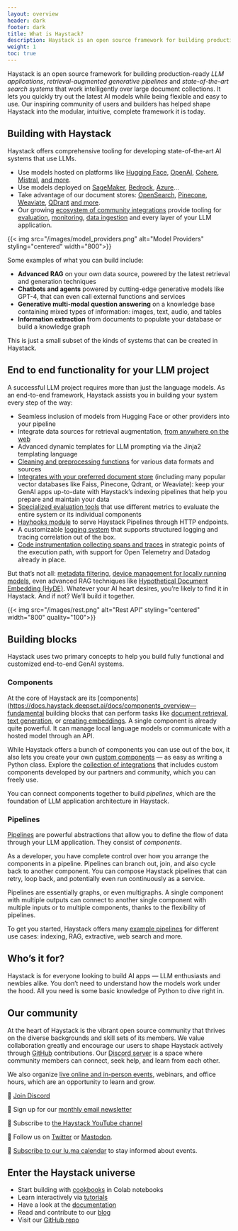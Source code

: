 ```yaml
---
layout: overview
header: dark
footer: dark
title: What is Haystack?
description: Haystack is an open source framework for building production-ready LLM applications, retrieval-augmented generative pipelines and state-of-the-art search systems that work intelligently over large document collections.
weight: 1
toc: true
---
```


Haystack is an open source framework for building production-ready *LLM applications*, *retrieval-augmented generative pipelines* and *state-of-the-art search systems* that work intelligently over large document collections. It lets you quickly try out the latest AI models while being flexible and easy to use. Our inspiring community of users and builders has helped shape Haystack into the modular, intuitive, complete framework it is today. 

## Building with Haystack

Haystack offers comprehensive tooling for developing state-of-the-art AI systems that use LLMs. 

- Use models hosted on platforms like [Hugging Face](https://haystack.deepset.ai/integrations/huggingface), [OpenAI](https://haystack.deepset.ai/integrations/openai), [Cohere](https://haystack.deepset.ai/integrations/cohere), [Mistral](https://haystack.deepset.ai/integrations/mistral), [and more](https://haystack.deepset.ai/integrations?type=Model+Provider).
- Use models deployed on [SageMaker](https://docs.aws.amazon.com/sagemaker/latest/dg/whatis.html), [Bedrock](https://haystack.deepset.ai/integrations/amazon-bedrock), [Azure](https://haystack.deepset.ai/integrations/azure)…
- Take advantage of our document stores: [OpenSearch](https://haystack.deepset.ai/integrations/opensearch-document-store/), [Pinecone](https://haystack.deepset.ai/integrations/pinecone-document-store), [Weaviate](https://haystack.deepset.ai/integrations/weaviate-document-store), [QDrant](https://haystack.deepset.ai/integrations/qdrant-document-store) [and more](https://haystack.deepset.ai/integrations?type=Document+Store).
- Our growing [ecosystem of community integrations](https://haystack.deepset.ai/integrations) provide tooling for [evaluation](https://haystack.deepset.ai/integrations?type=Evaluation+Framework), [monitoring](https://haystack.deepset.ai/integrations?type=Monitoring+Tool), [data ingestion](https://haystack.deepset.ai/integrations?type=Data+Ingestion) and every layer of your LLM application.

{{< img src="/images/model_providers.png" alt="Model Providers" styling="centered" width="800">}}

Some examples of what you can build include:

- **Advanced RAG** on your own data source, powered by the latest retrieval and generation techniques
- **Chatbots and agents** powered by cutting-edge generative models like GPT-4, that can even call external functions and services
- **Generative multi-modal question answering** on a knowledge base containing mixed types of information: images, text, audio, and tables
- **Information extraction** from documents to populate your database or build a knowledge graph

This is just a small subset of the kinds of systems that can be created in Haystack.

## End to end functionality for your LLM project

A successful LLM project requires more than just the language models. As an end-to-end framework, Haystack assists you in building your system every step of the way:

- Seamless inclusion of models from Hugging Face or other providers into your pipeline
- Integrate data sources for retrieval augmentation, [from anywhere on the web](https://docs.haystack.deepset.ai/v2.0/docs/linkcontentfetcher)
- Advanced dynamic templates for LLM prompting via the Jinja2 templating language
- [Cleaning and preprocessing functions](https://docs.haystack.deepset.ai/v2.0/docs/documentcleaner) for various data formats and sources
- [Integrates with your preferred document store](https://docs.haystack.deepset.ai/docs/document_store) (including many popular vector databases like Faiss, Pinecone, Qdrant, or Weaviate): keep your GenAI apps up-to-date with Haystack’s indexing pipelines that help you prepare and maintain your data
- [Specialized evaluation tools](https://docs.haystack.deepset.ai/v2.0/docs/model-based-evaluation) that use different metrics to evaluate the entire system or its individual components
- [Hayhooks module](https://docs.haystack.deepset.ai/v2.0/docs/hayhooks) to serve Haystack Pipelines through HTTP endpoints.
- A customizable [logging system](https://docs.haystack.deepset.ai/v2.0/docs/logging) that supports structured logging and tracing correlation out of the box.
- [Code instrumentation collecting spans and traces](https://docs.haystack.deepset.ai/v2.0/docs/tracing) in strategic points of the execution path, with support for Open Telemetry and Datadog already in place.

But that’s not all: [metadata filtering](https://docs.haystack.deepset.ai/v2.0/docs/model-based-evaluation), [device management for locally running models](https://docs.haystack.deepset.ai/v2.0/docs/device-management), even advanced RAG techniques like [Hypothetical Document Embedding (HyDE)](https://docs.haystack.deepset.ai/v2.0/docs/hypothetical-document-embeddings-hyde). Whatever your AI heart desires, you’re likely to find it in Haystack. And if not? We’ll build it together.

{{< img src="/images/rest.png" alt="Rest API" styling="centered" width="800" quality="100">}}

## Building blocks

Haystack uses two primary concepts to help you build fully functional and customized end-to-end GenAI systems.

### Components

At the core of Haystack are its [components](https://docs.haystack.deepset.ai/docs/components_overview—fundamental building blocks that can perform tasks like [document retrieval](https://docs.haystack.deepset.ai/docs/retrievers), [text generation](https://docs.haystack.deepset.ai/docs/generators), or [creating embeddings](https://docs.haystack.deepset.ai/docs/embedders). A single component is already quite powerful. It can manage local language models or communicate with a hosted model through an API.

While Haystack offers a bunch of components you can use out of the box, it also lets you create your own [custom components](https://docs.haystack.deepset.ai/docs/custom-components) — as easy as writing a Python class. Explore the [collection of integrations](https://haystack.deepset.ai/integrations) that includes custom components developed by our partners and community, which you can freely use.

You can connect components together to build *pipelines*, which are the foundation of LLM application architecture in Haystack.

### Pipelines

[Pipelines](https://docs.haystack.deepset.ai/docs/pipelines) are powerful abstractions that allow you to define the flow of data through your LLM application. They consist of *components*.

 As a developer, you have complete control over how you arrange the components in a pipeline. Pipelines can branch out, join, and also cycle back to another component. You can compose Haystack pipelines that can retry, loop back, and potentially even run continuously as a service. 

Pipelines are essentially graphs, or even multigraphs. A single component with multiple outputs can connect to another single component with multiple inputs or to multiple components, thanks to the flexibility of pipelines.

To get you started, Haystack offers many [example pipelines](https://github.com/deepset-ai/haystack-cookbook) for different use cases: indexing, RAG, extractive, web search and more.

## Who’s it for?

Haystack is for everyone looking to build AI apps — LLM enthusiasts and newbies alike. You don’t need to understand how the models work under the hood. All you need is some basic knowledge of Python to dive right in.

## Our community

At the heart of Haystack is the vibrant open source community that thrives on the diverse backgrounds and skill sets of its members. We value collaboration greatly and encourage our users to shape Haystack actively through [GitHub](https://github.com/deepset-ai/haystack) contributions. Our [Discord server](https://discord.com/invite/VBpFzsgRVF) is a space where community members can connect, seek help, and learn from each other.

We also organize [live online and in-person events](https://lu.ma/haystack), webinars, and office hours, which are an opportunity to learn and grow.

💬 [Join Discord](https://discord.com/invite/VBpFzsgRVF)

💌 Sign up for our [monthly email newsletter](https://landing.deepset.ai/haystack-community-updates)

🎥 Subscribe to [the Haystack YouTube channel](https://www.youtube.com/@haystack_ai)

🐘 Follow us on [Twitter](https://x.com/Haystack_AI[) or [Mastodon](https://fosstodon.org/@haystack_ai).

📆 [Subscribe to our lu.ma calendar](https://lu.ma/haystack) to stay informed about events.

## Enter the Haystack universe

- Start building with [cookbooks](https://github.com/deepset-ai/haystack-cookbook) in Colab notebooks
- Learn interactively via [tutorials](https://haystack.deepset.ai/tutorials)
- Have a look at the [documentation](https://docs.haystack.deepset.ai/)
- Read and contribute to our [blog](https://haystack.deepset.ai/blog)
- Visit our [GitHub repo](https://github.com/deepset-ai/haystack)